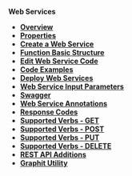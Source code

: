 
<strong>Web Services<strong>
<ul>
    <li><a href="/articles/15_web_services_and_graphit/01_web_services_overview.md">Overview</a></li>
    <li><a href="/articles/15_web_services_and_graphit/02_web_services_properties.md">Properties</a></li>
	<li><a href="/articles/15_web_services_and_graphit/03_create_a_web_service.md">Create a Web Service</a></li>
	<li><a href="/articles/15_web_services_and_graphit/04_web_services_function_basic_structure.md">Function Basic Structure</a></li>
	<li><a href="/articles/15_web_services_and_graphit/05_edit_web_service_code.md">Edit Web Service Code</a></li>
	<li><a href="/articles/15_web_services_and_graphit/06_web_services_code_examples.md">Code Examples</a></li>
	<li><a href="/articles/15_web_services_and_graphit/07_deploy_web_services.md">Deploy Web Services</a></li>
	<li><a href="/articles/15_web_services_and_graphit/08_web_services_input_parameters.md">Web Service Input Parameters</a></li>
	<li><a href="/articles/15_web_services_and_graphit/09_swagger.md">Swagger</a></li>
	<li><a href="/articles/15_web_services_and_graphit/10_annotations.md">Web Service Annotations</a></li>
	<li><a href="/articles/15_web_services_and_graphit/11_response_codes.md">Response Codes</a></li>
	<li><a href="/articles/15_web_services_and_graphit/12_Supported_Verbs_Get.md">Supported Verbs - GET</a></li>
	<li><a href="/articles/15_web_services_and_graphit/13_Supported_Verbs_Post.md">Supported Verbs - POST</a></li>
	<li><a href="/articles/15_web_services_and_graphit/14_Supported_Verbs_Put.md">Supported Verbs - PUT</a></li>
	<li><a href="/articles/15_web_services_and_graphit/15_Supported_Verbs_Delete.md">Supported Verbs - DELETE</a></li>
	<li><a href="/articles/15_web_services_and_graphit/16_rest_api_additions.md">REST API Additions</a></li>
	<li><a href="/articles/15_web_services_and_graphit/17_Graphit/README.md">Graphit Utility</a></li>
</ul>






